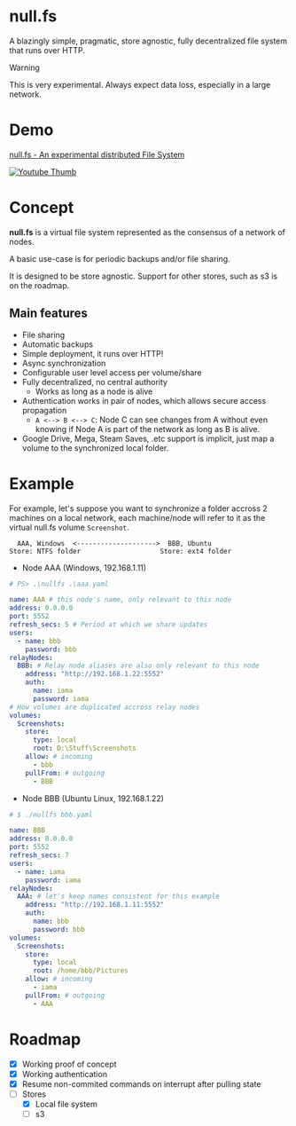 ﻿# null.fs

A blazingly simple, pragmatic, store agnostic, fully decentralized file system
that runs over HTTP.

> [!WARNING]
>
> This is very experimental. Always expect data loss, especially in a large
> network.

# Demo

[null.fs - An experimental distributed File System](https://youtu.be/3tHC0DPqWxs "null.fs - An experimental distributed File System")

[![Youtube Thumb](https://img.youtube.com/vi/3tHC0DPqWxs/maxresdefault.jpg)](https://youtu.be/3tHC0DPqWxs "null.fs - An experimental distributed File System")

# Concept

**null.fs** is a virtual file system represented as the consensus of a network
of nodes.

A basic use-case is for periodic backups and/or file sharing.

It is designed to be store agnostic. Support for other stores, such as s3 is on
the roadmap.

## Main features

- File sharing
- Automatic backups
- Simple deployment, it runs over HTTP!
- Async synchronization
- Configurable user level access per volume/share
- Fully decentralized, no central authority
  - Works as long as a node is alive
- Authentication works in pair of nodes, which allows secure access propagation
  - `A <--> B <--> C`: Node C can see changes from A without even knowing if
    Node A is part of the network as long as B is alive.
- Google Drive, Mega, Steam Saves, .etc support is implicit, just map a volume
  to the synchronized local folder.

# Example

For example, let's suppose you want to synchronize a folder accross 2 machines
on a local network, each machine/node will refer to it as the virtual null.fs
volume `Screenshot`.

```
  AAA, Windows  <-------------------->  BBB, Ubuntu
Store: NTFS folder                    Store: ext4 folder
```

- Node AAA (Windows, 192.168.1.11)

```yaml
# PS> .\nullfs .\aaa.yaml

name: AAA # this node's name, only relevant to this node
address: 0.0.0.0
port: 5552
refresh_secs: 5 # Period at which we share updates
users:
  - name: bbb
    password: bbb
relayNodes:
  BBB: # Relay node aliases are also only relevant to this node
    address: "http://192.168.1.22:5552"
    auth:
      name: iama
      password: iama
# How volumes are duplicated accross relay nodes
volumes:
  Screenshots:
    store:
      type: local
      root: D:\Stuff\Screenshots
    allow: # incoming
      - bbb
    pullFrom: # outgoing
      - BBB
```

- Node BBB (Ubuntu Linux, 192.168.1.22)

```yaml
# $ ./nullfs bbb.yaml

name: BBB
address: 0.0.0.0
port: 5552
refresh_secs: 7
users:
  - name: iama
    password: iama
relayNodes:
  AAA: # let's keep names consistent for this example
    address: "http://192.168.1.11:5552"
    auth:
      name: bbb
      password: bbb
volumes:
  Screenshots:
    store:
      type: local
      root: /home/bbb/Pictures
    allow: # incoming
      - iama
    pullFrom: # outgoing
      - AAA
```

# Roadmap

- [x] Working proof of concept
- [x] Working authentication
- [x] Resume non-commited commands on interrupt after pulling state
- [ ] Stores
  - [x] Local file system
  - [ ] s3
